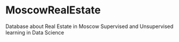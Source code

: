 # MoscowRealEstate
Database about Real Estate in Moscow 
Supervised and Unsupervised learning in Data Science
